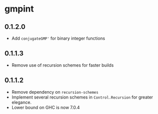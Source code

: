 # gmpint

## 0.1.2.0

  * Add `conjugateGMP'` for binary integer functions

## 0.1.1.3

  * Remove use of recursion schemes for faster builds

## 0.1.1.2

  * Remove dependency on `recursion-schemes`
  * Implement several recursion schemes in `Control.Recursion` for greater
    elegance.
  * Lower bound on GHC is now 7.0.4
